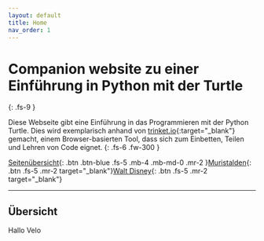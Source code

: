 ```yaml
---
layout: default
title: Home
nav_order: 1
---
```



# Companion website zu einer Einführung in Python mit der Turtle
{: .fs-9 }

Diese Webseite gibt eine Einführung in das Programmieren mit der Python Turtle. Dies wird exemplarisch anhand von [trinket.io](https://www.trinket.io/){:target="_blank"} gemacht, einem Browser-basierten Tool, dass sich zum Einbetten, Teilen und Lehren von Code eignet.
{: .fs-6 .fw-300 }

[Seitenübersicht](#übersicht){: .btn .btn-blue .fs-5 .mb-4 .mb-md-0 .mr-2 }[Muristalden](https://www.muristalden.ch/){: .btn .fs-5 .mr-2 target="_blank"}[Walt Disney](http://www.waltdisney.ch/){: .btn .fs-5 .mr-2 target="_blank"}

---

## Übersicht

Hallo Velo
